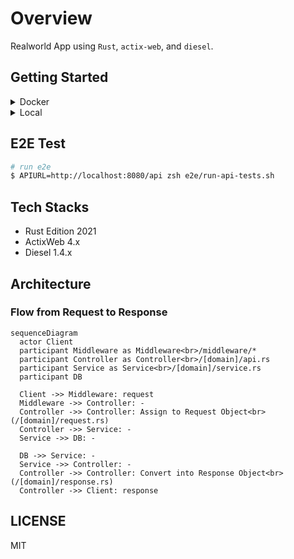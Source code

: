 # Overview

Realworld App using `Rust`, `actix-web`, and `diesel`.

## Getting Started

<details>
  <summary>Docker</summary>
  
  ```zsh
  $ cp .env.example .env
  $ cp secret.key.example secret.key
  ```

```zsh
$ docker-compose up -d
```

```zsh
$ curl http://localhost:8080/api/healthcheck
# => OK
```

</details>

<details>
  <summary>Local</summary>
  
```zsh
$ cp .env.example .env
$ cp secret.key.example secret.key
```

```zsh
# start postgres
$ brew services start postgres
# start app
$ disel setup
$ cargo run
```

```zsh
$ curl http://localhost:8080/api/healthcheck
  # => OK
```

  </details>

## E2E Test

```zsh
# run e2e
$ APIURL=http://localhost:8080/api zsh e2e/run-api-tests.sh
```

## Tech Stacks

- Rust Edition 2021
- ActixWeb 4.x
- Diesel 1.4.x

## Architecture

### Flow from Request to Response

```mermaid
sequenceDiagram
  actor Client
  participant Middleware as Middleware<br>/middleware/*
  participant Controller as Controller<br>/[domain]/api.rs
  participant Service as Service<br>/[domain]/service.rs
  participant DB

  Client ->> Middleware: request
  Middleware ->> Controller: -
  Controller ->> Controller: Assign to Request Object<br>(/[domain]/request.rs)
  Controller ->> Service: -
  Service ->> DB: -

  DB ->> Service: -
  Service ->> Controller: -
  Controller ->> Controller: Convert into Response Object<br>(/[domain]/response.rs)
  Controller ->> Client: response
```

## LICENSE

MIT
